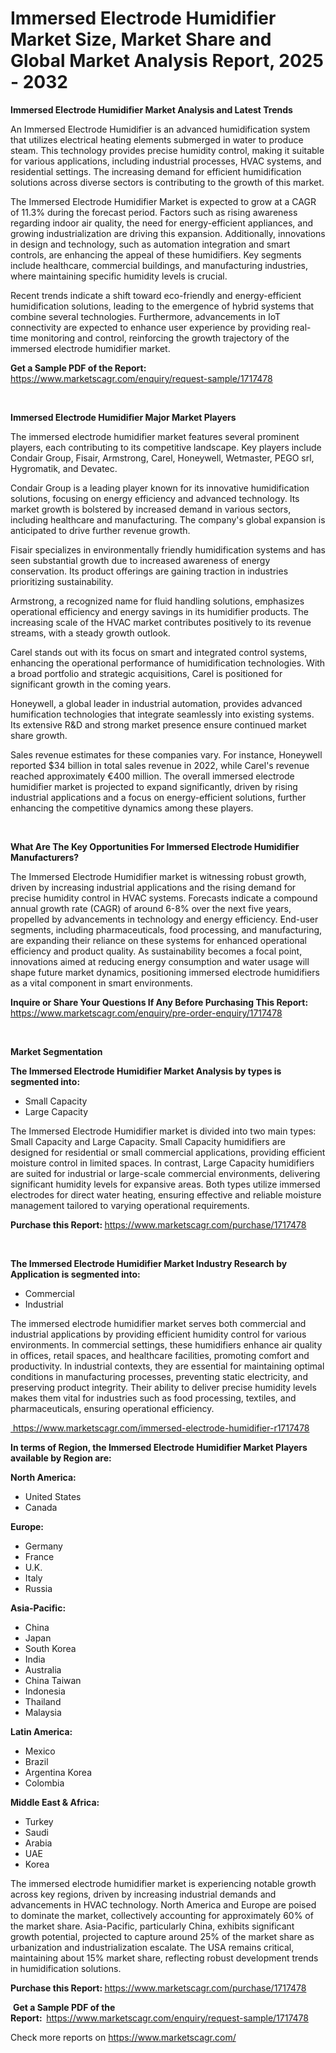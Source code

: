 <p><h1>Immersed Electrode Humidifier Market Size, Market Share and Global Market Analysis Report, 2025 - 2032</h1></p><p><strong>Immersed Electrode Humidifier Market Analysis and Latest Trends</strong></p>
<p><p>An Immersed Electrode Humidifier is an advanced humidification system that utilizes electrical heating elements submerged in water to produce steam. This technology provides precise humidity control, making it suitable for various applications, including industrial processes, HVAC systems, and residential settings. The increasing demand for efficient humidification solutions across diverse sectors is contributing to the growth of this market.</p><p>The Immersed Electrode Humidifier Market is expected to grow at a CAGR of 11.3% during the forecast period. Factors such as rising awareness regarding indoor air quality, the need for energy-efficient appliances, and growing industrialization are driving this expansion. Additionally, innovations in design and technology, such as automation integration and smart controls, are enhancing the appeal of these humidifiers. Key segments include healthcare, commercial buildings, and manufacturing industries, where maintaining specific humidity levels is crucial.</p><p>Recent trends indicate a shift toward eco-friendly and energy-efficient humidification solutions, leading to the emergence of hybrid systems that combine several technologies. Furthermore, advancements in IoT connectivity are expected to enhance user experience by providing real-time monitoring and control, reinforcing the growth trajectory of the immersed electrode humidifier market.</p></p>
<p><strong>Get a Sample PDF of the Report:&nbsp;</strong> <a href="https://www.marketscagr.com/enquiry/request-sample/1717478?utm_campaign=2800&utm_medium=2&utm_source=Github&utm_content=ia&utm_term=25032025&utm_id=immersed-electrode-humidifier">https://www.marketscagr.com/enquiry/request-sample/1717478</a></p>
<p>&nbsp;</p>
<p><strong>Immersed Electrode Humidifier Major Market Players</strong></p>
<p><p>The immersed electrode humidifier market features several prominent players, each contributing to its competitive landscape. Key players include Condair Group, Fisair, Armstrong, Carel, Honeywell, Wetmaster, PEGO srl, Hygromatik, and Devatec.</p><p>Condair Group is a leading player known for its innovative humidification solutions, focusing on energy efficiency and advanced technology. Its market growth is bolstered by increased demand in various sectors, including healthcare and manufacturing. The company's global expansion is anticipated to drive further revenue growth.</p><p>Fisair specializes in environmentally friendly humidification systems and has seen substantial growth due to increased awareness of energy conservation. Its product offerings are gaining traction in industries prioritizing sustainability.</p><p>Armstrong, a recognized name for fluid handling solutions, emphasizes operational efficiency and energy savings in its humidifier products. The increasing scale of the HVAC market contributes positively to its revenue streams, with a steady growth outlook.</p><p>Carel stands out with its focus on smart and integrated control systems, enhancing the operational performance of humidification technologies. With a broad portfolio and strategic acquisitions, Carel is positioned for significant growth in the coming years.</p><p>Honeywell, a global leader in industrial automation, provides advanced humification technologies that integrate seamlessly into existing systems. Its extensive R&D and strong market presence ensure continued market share growth.</p><p>Sales revenue estimates for these companies vary. For instance, Honeywell reported $34 billion in total sales revenue in 2022, while Carel's revenue reached approximately €400 million. The overall immersed electrode humidifier market is projected to expand significantly, driven by rising industrial applications and a focus on energy-efficient solutions, further enhancing the competitive dynamics among these players.</p></p>
<p>&nbsp;</p>
<p><strong>What Are The Key Opportunities For Immersed Electrode Humidifier Manufacturers?</strong></p>
<p><p>The Immersed Electrode Humidifier market is witnessing robust growth, driven by increasing industrial applications and the rising demand for precise humidity control in HVAC systems. Forecasts indicate a compound annual growth rate (CAGR) of around 6-8% over the next five years, propelled by advancements in technology and energy efficiency. End-user segments, including pharmaceuticals, food processing, and manufacturing, are expanding their reliance on these systems for enhanced operational efficiency and product quality. As sustainability becomes a focal point, innovations aimed at reducing energy consumption and water usage will shape future market dynamics, positioning immersed electrode humidifiers as a vital component in smart environments.</p></p>
<p><strong>Inquire or Share Your Questions If Any Before Purchasing This Report:</strong> <a href="https://www.marketscagr.com/enquiry/pre-order-enquiry/1717478?utm_campaign=2800&utm_medium=2&utm_source=Github&utm_content=ia&utm_term=25032025&utm_id=immersed-electrode-humidifier">https://www.marketscagr.com/enquiry/pre-order-enquiry/1717478</a></p>
<p>&nbsp;</p>
<p><strong>Market Segmentation</strong></p>
<p><strong>The Immersed Electrode Humidifier Market Analysis by types is segmented into:</strong></p>
<p><ul><li>Small Capacity</li><li>Large Capacity</li></ul></p>
<p><p>The Immersed Electrode Humidifier market is divided into two main types: Small Capacity and Large Capacity. Small Capacity humidifiers are designed for residential or small commercial applications, providing efficient moisture control in limited spaces. In contrast, Large Capacity humidifiers are suited for industrial or large-scale commercial environments, delivering significant humidity levels for expansive areas. Both types utilize immersed electrodes for direct water heating, ensuring effective and reliable moisture management tailored to varying operational requirements.</p></p>
<p><strong>Purchase this Report:&nbsp;</strong><a href="https://www.marketscagr.com/purchase/1717478?utm_campaign=2800&utm_medium=2&utm_source=Github&utm_content=ia&utm_term=25032025&utm_id=immersed-electrode-humidifier">https://www.marketscagr.com/purchase/1717478</a></p>
<p>&nbsp;</p>
<p><strong>The Immersed Electrode Humidifier Market Industry Research by Application is segmented into:</strong></p>
<p><ul><li>Commercial</li><li>Industrial</li></ul></p>
<p><p>The immersed electrode humidifier market serves both commercial and industrial applications by providing efficient humidity control for various environments. In commercial settings, these humidifiers enhance air quality in offices, retail spaces, and healthcare facilities, promoting comfort and productivity. In industrial contexts, they are essential for maintaining optimal conditions in manufacturing processes, preventing static electricity, and preserving product integrity. Their ability to deliver precise humidity levels makes them vital for industries such as food processing, textiles, and pharmaceuticals, ensuring operational efficiency.</p></p>
<p><a href="https://www.marketscagr.com/immersed-electrode-humidifier-r1717478?utm_campaign=2800&utm_medium=2&utm_source=Github&utm_content=ia&utm_term=25032025&utm_id=immersed-electrode-humidifier">&nbsp;https://www.marketscagr.com/immersed-electrode-humidifier-r1717478</a></p>
<p><strong>In terms of Region, the Immersed Electrode Humidifier Market Players available by Region are:</strong></p>
<p>
    <p> <strong> North America: </strong>
        <ul>
            <li>United States</li>
            <li>Canada</li>
        </ul>
        </p> 
    <p> <strong> Europe: </strong>
        <ul>
            <li>Germany</li>
            <li>France</li>
            <li>U.K.</li>
            <li>Italy</li>
            <li>Russia</li>
        </ul>
        </p> 
    <p> <strong> Asia-Pacific: </strong>
        <ul>
            <li>China</li>
            <li>Japan</li>
            <li>South Korea</li>
            <li>India</li>
            <li>Australia</li>
            <li>China Taiwan</li>
            <li>Indonesia</li>
            <li>Thailand</li>
            <li>Malaysia</li>
        </ul>
        </p> 
    <p> <strong> Latin America: </strong>
        <ul>
            <li>Mexico</li>
            <li>Brazil</li>
            <li>Argentina Korea</li>
            <li>Colombia</li>
        </ul>
        </p> 
    <p> <strong> Middle East & Africa: </strong>
        <ul>
            <li>Turkey</li>
            <li>Saudi</li>
            <li>Arabia</li>
            <li>UAE</li>
            <li>Korea</li>
        </ul>
    </p>
    </p>
<p><p>The immersed electrode humidifier market is experiencing notable growth across key regions, driven by increasing industrial demands and advancements in HVAC technology. North America and Europe are poised to dominate the market, collectively accounting for approximately 60% of the market share. Asia-Pacific, particularly China, exhibits significant growth potential, projected to capture around 25% of the market share as urbanization and industrialization escalate. The USA remains critical, maintaining about 15% market share, reflecting robust development trends in humidification solutions.</p></p>
<p><strong>Purchase this Report: </strong><a href="https://www.marketscagr.com/purchase/1717478?utm_campaign=2800&utm_medium=2&utm_source=Github&utm_content=ia&utm_term=25032025&utm_id=immersed-electrode-humidifier">https://www.marketscagr.com/purchase/1717478</a></p>
<p>&nbsp;<strong>Get a Sample PDF of the Report:&nbsp;&nbsp;</strong><a href="https://www.marketscagr.com/enquiry/request-sample/1717478?utm_campaign=2800&utm_medium=2&utm_source=Github&utm_content=ia&utm_term=25032025&utm_id=immersed-electrode-humidifier">https://www.marketscagr.com/enquiry/request-sample/1717478</a></p>
<p><strong></strong></p>
<p>Check more reports on <a href="https://www.marketscagr.com/?utm_campaign=2800&utm_medium=2&utm_source=Github&utm_content=ia&utm_term=25032025&utm_id=immersed-electrode-humidifier">https://www.marketscagr.com/</a></p>